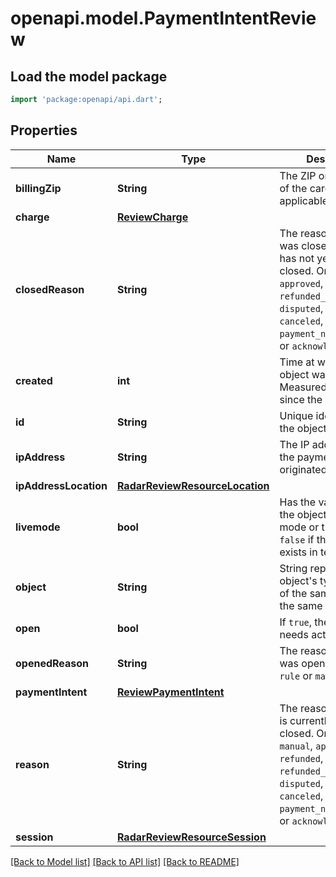 # openapi.model.PaymentIntentReview

## Load the model package
```dart
import 'package:openapi/api.dart';
```

## Properties
Name | Type | Description | Notes
------------ | ------------- | ------------- | -------------
**billingZip** | **String** | The ZIP or postal code of the card used, if applicable. | [optional] 
**charge** | [**ReviewCharge**](ReviewCharge.md) |  | [optional] 
**closedReason** | **String** | The reason the review was closed, or null if it has not yet been closed. One of `approved`, `refunded`, `refunded_as_fraud`, `disputed`, `redacted`, `canceled`, `payment_never_settled`, or `acknowledged`. | [optional] 
**created** | **int** | Time at which the object was created. Measured in seconds since the Unix epoch. | 
**id** | **String** | Unique identifier for the object. | 
**ipAddress** | **String** | The IP address where the payment originated. | [optional] 
**ipAddressLocation** | [**RadarReviewResourceLocation**](RadarReviewResourceLocation.md) |  | [optional] 
**livemode** | **bool** | Has the value `true` if the object exists in live mode or the value `false` if the object exists in test mode. | 
**object** | **String** | String representing the object's type. Objects of the same type share the same value. | 
**open** | **bool** | If `true`, the review needs action. | 
**openedReason** | **String** | The reason the review was opened. One of `rule` or `manual`. | 
**paymentIntent** | [**ReviewPaymentIntent**](ReviewPaymentIntent.md) |  | [optional] 
**reason** | **String** | The reason the review is currently open or closed. One of `rule`, `manual`, `approved`, `refunded`, `refunded_as_fraud`, `disputed`, `redacted`, `canceled`, `payment_never_settled`, or `acknowledged`. | 
**session** | [**RadarReviewResourceSession**](RadarReviewResourceSession.md) |  | [optional] 

[[Back to Model list]](../README.md#documentation-for-models) [[Back to API list]](../README.md#documentation-for-api-endpoints) [[Back to README]](../README.md)


